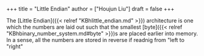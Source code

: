 +++
title = "Little Endian"
author = ["Houjun Liu"]
draft = false
+++

The [Little Endian]({{< relref "KBhlittle_endian.md" >}}) architecture is one which the numbers are laid out such that the smallest [byte]({{< relref "KBhbinary_number_system.md#byte" >}})s are placed earlier into memory. In a sense, all the numbers are stored in reverse if readnig from "left to "right"
